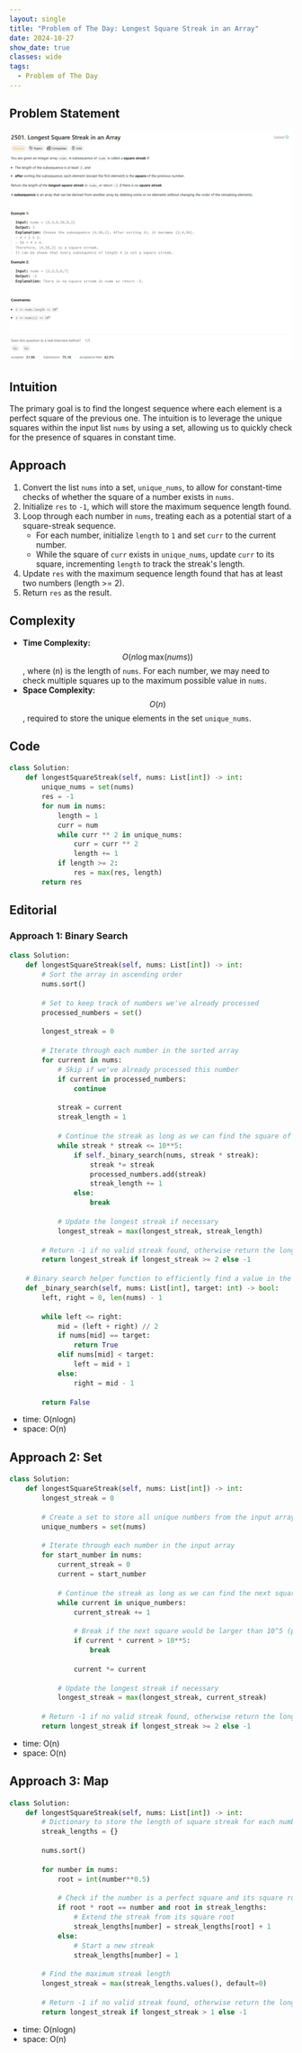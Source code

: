 ```yaml
---
layout: single
title: "Problem of The Day: Longest Square Streak in an Array"
date: 2024-10-27
show_date: true
classes: wide
tags:
  - Problem of The Day
---
```


## Problem Statement

![problem](/assets/images/2024-10-27_18-46-00-problem-2501.png)

## Intuition

The primary goal is to find the longest sequence where each element is a perfect square of the previous one. The intuition is to leverage the unique squares within the input list `nums` by using a set, allowing us to quickly check for the presence of squares in constant time.

## Approach

1. Convert the list `nums` into a set, `unique_nums`, to allow for constant-time checks of whether the square of a number exists in `nums`.
2. Initialize `res` to `-1`, which will store the maximum sequence length found.
3. Loop through each number in `nums`, treating each as a potential start of a square-streak sequence.
   - For each number, initialize `length` to `1` and set `curr` to the current number.
   - While the square of `curr` exists in `unique_nums`, update `curr` to its square, incrementing `length` to track the streak's length.
4. Update `res` with the maximum sequence length found that has at least two numbers (length >= 2).
5. Return `res` as the result.

## Complexity

- **Time Complexity:** $$O(n \log \text{max}(nums))$$, where \(n\) is the length of `nums`. For each number, we may need to check multiple squares up to the maximum possible value in `nums`.
- **Space Complexity:** $$O(n)$$, required to store the unique elements in the set `unique_nums`.

## Code

```python
class Solution:
    def longestSquareStreak(self, nums: List[int]) -> int:
        unique_nums = set(nums)
        res = -1
        for num in nums:
            length = 1
            curr = num
            while curr ** 2 in unique_nums:
                curr = curr ** 2
                length += 1
            if length >= 2:
                res = max(res, length)
        return res
```

## Editorial

### Approach 1: Binary Search

```python
class Solution:
    def longestSquareStreak(self, nums: List[int]) -> int:
        # Sort the array in ascending order
        nums.sort()

        # Set to keep track of numbers we've already processed
        processed_numbers = set()

        longest_streak = 0

        # Iterate through each number in the sorted array
        for current in nums:
            # Skip if we've already processed this number
            if current in processed_numbers:
                continue

            streak = current
            streak_length = 1

            # Continue the streak as long as we can find the square of the current number
            while streak * streak <= 10**5:
                if self._binary_search(nums, streak * streak):
                    streak *= streak
                    processed_numbers.add(streak)
                    streak_length += 1
                else:
                    break

            # Update the longest streak if necessary
            longest_streak = max(longest_streak, streak_length)

        # Return -1 if no valid streak found, otherwise return the longest streak
        return longest_streak if longest_streak >= 2 else -1

    # Binary search helper function to efficiently find a value in the sorted array
    def _binary_search(self, nums: List[int], target: int) -> bool:
        left, right = 0, len(nums) - 1

        while left <= right:
            mid = (left + right) // 2
            if nums[mid] == target:
                return True
            elif nums[mid] < target:
                left = mid + 1
            else:
                right = mid - 1

        return False

```

- time: O(nlogn)
- space: O(n)

## Approach 2: Set

```python
class Solution:
    def longestSquareStreak(self, nums: List[int]) -> int:
        longest_streak = 0

        # Create a set to store all unique numbers from the input array
        unique_numbers = set(nums)

        # Iterate through each number in the input array
        for start_number in nums:
            current_streak = 0
            current = start_number

            # Continue the streak as long as we can find the next square in the set
            while current in unique_numbers:
                current_streak += 1

                # Break if the next square would be larger than 10^5 (problem constraint)
                if current * current > 10**5:
                    break

                current *= current

            # Update the longest streak if necessary
            longest_streak = max(longest_streak, current_streak)

        # Return -1 if no valid streak found, otherwise return the longest streak
        return longest_streak if longest_streak >= 2 else -1
```

- time: O(n)
- space: O(n)

## Approach 3: Map

```python
class Solution:
    def longestSquareStreak(self, nums: List[int]) -> int:
        # Dictionary to store the length of square streak for each number
        streak_lengths = {}

        nums.sort()

        for number in nums:
            root = int(number**0.5)

            # Check if the number is a perfect square and its square root is in the dictionary
            if root * root == number and root in streak_lengths:
                # Extend the streak from its square root
                streak_lengths[number] = streak_lengths[root] + 1
            else:
                # Start a new streak
                streak_lengths[number] = 1

        # Find the maximum streak length
        longest_streak = max(streak_lengths.values(), default=0)

        # Return -1 if no valid streak found, otherwise return the longest streak
        return longest_streak if longest_streak > 1 else -1
```

- time: O(nlogn)
- space: O(n)
